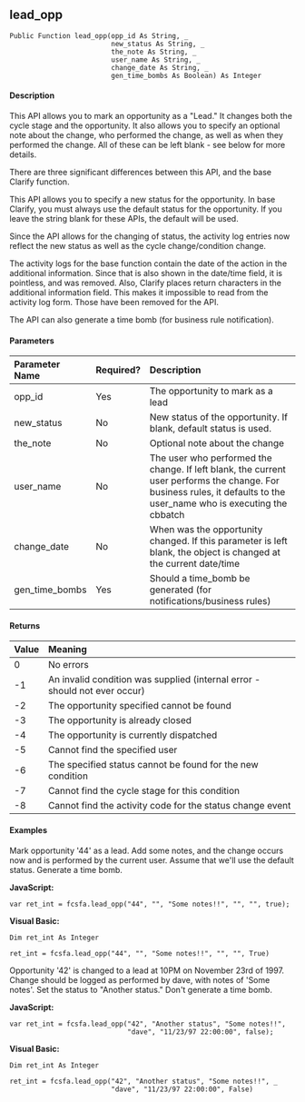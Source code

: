lead_opp
--------

```
Public Function lead_opp(opp_id As String, _
                         new_status As String, _
                         the_note As String, _
                         user_name As String, _
                         change_date As String, _
                         gen_time_bombs As Boolean) As Integer
```

#### Description

This API allows you to mark an opportunity as a "Lead." It changes both the cycle stage and the opportunity. It also allows you to specify an optional note about the change, who performed the change, as well as when they performed the change. All of these can be left blank - see below for more details.

There are three significant differences between this API, and the base Clarify function.

 This API allows you to specify a new status for the opportunity. In base Clarify, you must always use the default status for the opportunity. If you leave the string blank for these APIs, the default will be used.

 Since the API allows for the changing of status, the activity log entries now reflect the new status as well as the cycle change/condition change.

 The activity logs for the base function contain the date of the action in the additional information. Since that is also shown in the date/time field, it is pointless, and was removed. Also, Clarify places return characters in the additional information field. This makes it impossible to read from the activity log form. Those have been removed for the API.

The API can also generate a time bomb (for business rule notification).

#### Parameters

| Parameter Name | Required? | Description |
|:--- |:--- |:--- |
| opp_id | Yes | The opportunity to mark as a lead |
| new_status | No | New status of the opportunity. If blank, default status is used. |
| the_note | No | Optional note about the change |
| user_name | No | The user who performed the change. If left blank, the current user performs the change. For business rules, it defaults to the user_name who is executing the cbbatch |
| change_date | No | When was the opportunity changed. If this parameter is left blank, the object is changed at the current date/time |
| gen_time_bombs | Yes | Should a time_bomb be generated (for notifications/business rules) |

#### Returns

| Value | Meaning |
|:--- |:--- |
| 0 | No errors |
| -1 | An invalid condition was supplied (internal error - should not ever occur) |
| -2 | The opportunity specified cannot be found |
| -3 | The opportunity is already closed |
| -4 | The opportunity is currently dispatched |
| -5 | Cannot find the specified user |
| -6 | The specified status cannot be found for the new condition |
| -7 | Cannot find the cycle stage for this condition |
| -8 | Cannot find the activity code for the status change event |

#### Examples

Mark opportunity '44' as a lead. Add some notes, and the change occurs now and is performed by the current user. Assume that we'll use the default status. Generate a time bomb.

**JavaScript:**
```
var ret_int = fcsfa.lead_opp("44", "", "Some notes!!", "", "", true);

```

**Visual Basic:**
```
Dim ret_int As Integer

ret_int = fcsfa.lead_opp("44", "", "Some notes!!", "", "", True)
```

Opportunity '42' is changed to a lead at 10PM on November 23rd of 1997. Change should be logged as performed by dave, with notes of 'Some notes'. Set the status to "Another status." Don't generate a time bomb.

**JavaScript:**
```
var ret_int = fcsfa.lead_opp("42", "Another status", "Some notes!!",
                             "dave", "11/23/97 22:00:00", false);
```

**Visual Basic:**
```
Dim ret_int As Integer

ret_int = fcsfa.lead_opp("42", "Another status", "Some notes!!", _
                         "dave", "11/23/97 22:00:00", False)
```